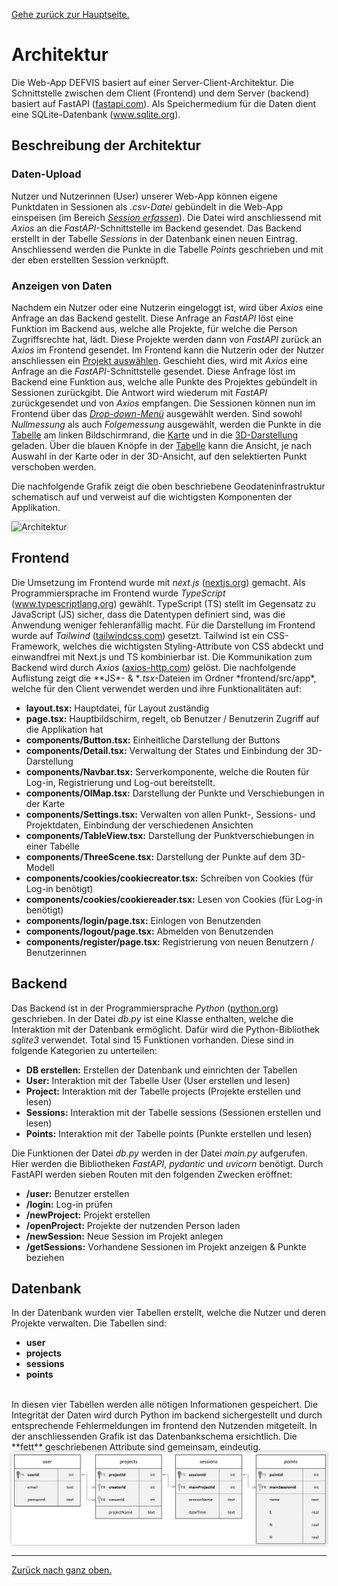 [Gehe zurück zur Hauptseite.](index.html)

# Architektur

Die Web-App DEFVIS basiert auf einer Server-Client-Architektur. Die Schnittstelle zwischen dem Client (Frontend) und dem Server (backend) basiert auf FastAPI (<a href="https://fastapi.tiangolo.com/" target="_blank">fastapi.com</a>). Als Speichermedium für die Daten dient eine SQLite-Datenbank (<a href="https://www.sqlite.org/" target="_blank">www.sqlite.org</a>).

## Beschreibung der Architektur

### Daten-Upload
Nutzer und Nutzerinnen (User) unserer Web-App können eigene Punktdaten in Sessionen als _.csv-Datei_ gebündelt in die Web-App einspeisen (im Bereich [_Session erfassen_](https://fabianruefenacht.github.io/DEFVIZ/capture_session.html)). Die Datei wird anschliessend mit _Axios_ an die _FastAPI_-Schnittstelle im Backend gesendet. Das Backend erstellt in der Tabelle _Sessions_ in der Datenbank einen neuen Eintrag. Anschliessend werden die Punkte in die Tabelle _Points_ geschrieben und mit der eben erstellten Session verknüpft.

### Anzeigen von Daten
Nachdem ein Nutzer oder eine Nutzerin eingeloggt ist, wird über _Axios_ eine Anfrage an das Backend gestellt. Diese Anfrage an _FastAPI_ löst eine Funktion im Backend aus, welche alle Projekte, für welche die Person Zugriffsrechte hat, lädt. Diese Projekte werden dann von _FastAPI_ zurück an _Axios_ im Frontend gesendet. Im Frontend kann die Nutzerin oder der Nutzer anschliessen ein [Projekt auswählen](https://fabianruefenacht.github.io/DEFVIS/projektverwaltung.html). Geschieht dies, wird mit _Axios_ eine Anfrage an die _FastAPI_-Schnittstelle gesendet. Diese Anfrage löst im Backend eine Funktion aus, welche alle Punkte des Projektes gebündelt in Sessionen zurückgibt. Die Antwort wird wiederum mit _FastAPI_ zurückgesendet und von _Axios_ empfangen. Die Sessionen können nun im Frontend über das [_Drop-down-Menü_](https://fabianruefenacht.github.io/DEFVIS/projektverwaltung.html) ausgewählt werden. Sind sowohl _Nullmessung_ als auch _Folgemessung_ ausgewählt, werden die Punkte in die [Tabelle](https://fabianruefenacht.github.io/DEFVIS/current_project.html#punktinfo) am linken Bildschirmrand, die [Karte](https://fabianruefenacht.github.io/DEFVIS/current_project.html#zweid) und in die [3D-Darstellung](https://fabianruefenacht.github.io/DEFVIS/current_project.html#dreid) geladen. Über die blauen Knöpfe in der [Tabelle](https://fabianruefenacht.github.io/DEFVIS/current_project.html#punktinfo) kann die Ansicht, je nach Auswahl in der Karte oder in der 3D-Ansicht, auf den selektierten Punkt verschoben werden.

Die nachfolgende Grafik zeigt die oben beschriebene Geodateninfrastruktur schematisch auf und verweist auf die wichtigsten Komponenten der Applikation.

<img src="screenshots/architektur.png" alt="Architektur" style="max-width: 100%; box-shadow: 0 0 5px rgba(0, 0, 0, 0.3);">

## Frontend

Die Umsetzung im Frontend wurde mit _next.js_ (<a href="https://nextjs.org/docs" target="_blank">nextjs.org</a>) gemacht. Als Programmiersprache im Frontend wurde _TypeScript_ (<a href="https://www.typescriptlang.org/" target="_blank">www.typescriptlang.org</a>) gewählt. TypeScript (TS) stellt im Gegensatz zu JavaScript (JS) sicher, dass die Datentypen definiert sind, was die Anwendung weniger fehleranfällig macht. Für die Darstellung im Frontend wurde auf _Tailwind_ (<a href="https://tailwindcss.com/" target="_blank">tailwindcss.com</a>) gesetzt. Tailwind ist ein CSS-Framework, welches die wichtigsten Styling-Attribute von CSS abdeckt und einwandfrei mit Next.js und TS kombinierbar ist. Die Kommunikation zum Backend wird durch _Axios_ (<a href="https://axios-http.com/docs/intro" target="_blank">axios-http.com</a>) gelöst. Die nachfolgende Auflistung zeigt die **JS\*- & **.tsx*-Dateien im Ordner *frontend/src/app\*, welche für den Client verwendet werden und ihre Funktionalitäten auf:

- **layout.tsx:** Hauptdatei, für Layout zuständig
- **page.tsx:** Hauptbildschirm, regelt, ob Benutzer / Benutzerin Zugriff auf die Applikation hat
- **components/Button.tsx:** Einheitliche Darstellung der Buttons
- **components/Detail.tsx:** Verwaltung der States und Einbindung der 3D-Darstellung
- **components/Navbar.tsx:** Serverkomponente, welche die Routen für Log-in, Registrierung und Log-out bereitstellt.
- **components/OlMap.tsx:** Darstellung der Punkte und Verschiebungen in der Karte
- **components/Settings.tsx:** Verwalten von allen Punkt-, Sessions- und Projektdaten, Einbindung der verschiedenen Ansichten
- **components/TableView.tsx:** Darstellung der Punktverschiebungen in einer Tabelle
- **components/ThreeScene.tsx:** Darstellung der Punkte auf dem 3D-Modell
- **components/cookies/cookiecreator.tsx:** Schreiben von Cookies (für Log-in benötigt)
- **components/cookies/cookiereader.tsx:** Lesen von Cookies (für Log-in benötigt)
- **components/login/page.tsx:** Einlogen von Benutzenden
- **components/logout/page.tsx:** Abmelden von Benutzenden
- **components/register/page.tsx:** Registrierung von neuen Benutzern / Benutzerinnen

## Backend

Das Backend ist in der Programmiersprache _Python_ (<a href="https://www.python.org/" target="_blank">python.org</a>) geschrieben. In der Datei _db.py_ ist eine Klasse enthalten, welche die Interaktion mit der Datenbank ermöglicht. Dafür wird die Python-Bibliothek _sqlite3_ verwendet. Total sind 15 Funktionen vorhanden. Diese sind in folgende Kategorien zu unterteilen:

- **DB erstellen:** Erstellen der Datenbank und einrichten der Tabellen
- **User:** Interaktion mit der Tabelle User (User erstellen und lesen)
- **Project:** Interaktion mit der Tabelle projects (Projekte erstellen und lesen)
- **Sessions:** Interaktion mit der Tabelle sessions (Sessionen erstellen und lesen)
- **Points:** Interaktion mit der Tabelle points (Punkte erstellen und lesen)

Die Funktionen der Datei _db.py_ werden in der Datei _main.py_ aufgerufen. Hier werden die Bibliotheken _FastAPI_, _pydantic_ und _uvicorn_ benötigt. Durch FastAPI werden sieben Routen mit den folgenden Zwecken eröffnet:

- **/user:** Benutzer erstellen
- **/login:** Log-in prüfen
- **/newProject:** Projekt erstellen
- **/openProject:** Projekte der nutzenden Person laden
- **/newSession:** Neue Session im Projekt anlegen
- **/getSessions:** Vorhandene Sessionen im Projekt anzeigen & Punkte beziehen

## Datenbank

In der Datenbank wurden vier Tabellen erstellt, welche die Nutzer und deren Projekte verwalten. Die Tabellen sind:

- **user**
- **projects**
- **sessions**
- **points**
<br/>
In diesen vier Tabellen werden alle nötigen Informationen gespeichert. Die Integrität der Daten wird durch Python im backend sichergestellt und durch entsprechende Fehlermeldungen im frontend den Nutzenden mitgeteilt. In der anschliessenden Grafik ist das Datenbankschema ersichtlich. Die **fett** geschriebenen Attribute sind gemeinsam, eindeutig.

<img src="screenshots/db_schema.png" alt="ERD" style="max-width: 100%; box-shadow: 0 0 5px rgba(0, 0, 0, 0.3);">

---

[Zurück nach ganz oben.](architecture.html)
